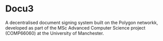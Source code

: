 # Docu3
A decentralised document signing system built on the Polygon networkk, developed as part of the MSc Advanced Computer Science project (COMP66060) at the University of Manchester.
